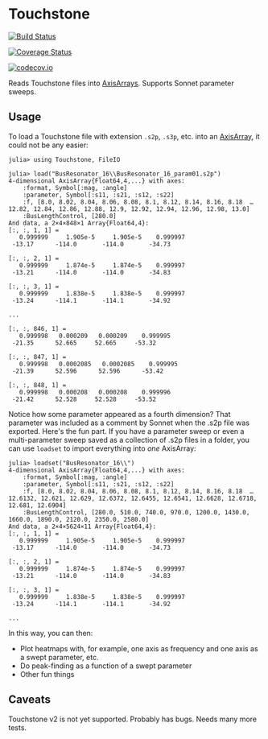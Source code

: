 # Touchstone

[![Build Status](https://travis-ci.org/ajkeller34/Touchstone.jl.svg?branch=master)](https://travis-ci.org/ajkeller34/Touchstone.jl)

[![Coverage Status](https://coveralls.io/repos/ajkeller34/Touchstone.jl/badge.svg?branch=master&service=github)](https://coveralls.io/github/ajkeller34/Touchstone.jl?branch=master)

[![codecov.io](http://codecov.io/github/ajkeller34/Touchstone.jl/coverage.svg?branch=master)](http://codecov.io/github/ajkeller34/Touchstone.jl?branch=master)

Reads Touchstone files into [AxisArrays](https://github.com/JuliaArrays/AxisArrays.jl).
Supports Sonnet parameter sweeps.


## Usage

To load a Touchstone file with extension `.s2p`, `.s3p`, etc. into an
[AxisArray](http://github.com/JuliaArrays/AxisArrays.jl), it could not be
any easier:

```
julia> using Touchstone, FileIO

julia> load("BusResonator_16\\BusResonator_16_param01.s2p")
4-dimensional AxisArray{Float64,4,...} with axes:
    :format, Symbol[:mag, :angle]
    :parameter, Symbol[:s11, :s21, :s12, :s22]
    :f, [8.0, 8.02, 8.04, 8.06, 8.08, 8.1, 8.12, 8.14, 8.16, 8.18  …  12.82, 12.84, 12.86, 12.88, 12.9, 12.92, 12.94, 12.96, 12.98, 13.0]
    :BusLengthControl, [280.0]
And data, a 2×4×848×1 Array{Float64,4}:
[:, :, 1, 1] =
   0.999999     1.905e-5     1.905e-5    0.999997
 -13.17      -114.0       -114.0       -34.73

[:, :, 2, 1] =
   0.999999     1.874e-5     1.874e-5    0.999997
 -13.21      -114.0       -114.0       -34.83

[:, :, 3, 1] =
   0.999999     1.838e-5     1.838e-5    0.999997
 -13.24      -114.1       -114.1       -34.92

...

[:, :, 846, 1] =
   0.999998   0.000209   0.000209    0.999995
 -21.35      52.665     52.665     -53.32

[:, :, 847, 1] =
   0.999998   0.0002085   0.0002085    0.999995
 -21.39      52.596      52.596      -53.42

[:, :, 848, 1] =
   0.999998   0.000208   0.000208    0.999996
 -21.42      52.528     52.528     -53.52
```

Notice how some parameter appeared as a fourth dimension? That parameter was
included as a comment by Sonnet when the .s2p file was exported. Here's the
fun part. If you have a parameter sweep or even a multi-parameter sweep saved
as a collection of .s2p files in a folder, you can use `loadset` to import
everything into *one* AxisArray:

```
julia> loadset("BusResonator_16\\")
4-dimensional AxisArray{Float64,4,...} with axes:
    :format, Symbol[:mag, :angle]
    :parameter, Symbol[:s11, :s21, :s12, :s22]
    :f, [8.0, 8.02, 8.04, 8.06, 8.08, 8.1, 8.12, 8.14, 8.16, 8.18  …  12.6132, 12.621, 12.629, 12.6372, 12.6455, 12.6541, 12.6628, 12.6718, 12.681, 12.6904]
    :BusLengthControl, [280.0, 510.0, 740.0, 970.0, 1200.0, 1430.0, 1660.0, 1890.0, 2120.0, 2350.0, 2580.0]
And data, a 2×4×5624×11 Array{Float64,4}:
[:, :, 1, 1] =
   0.999999     1.905e-5     1.905e-5    0.999997
 -13.17      -114.0       -114.0       -34.73

[:, :, 2, 1] =
   0.999999     1.874e-5     1.874e-5    0.999997
 -13.21      -114.0       -114.0       -34.83

[:, :, 3, 1] =
   0.999999     1.838e-5     1.838e-5    0.999997
 -13.24      -114.1       -114.1       -34.92

...
```

In this way, you can then:

- Plot heatmaps with, for example, one axis as frequency and one axis as a swept parameter, etc.
- Do peak-finding as a function of a swept parameter
- Other fun things

## Caveats

Touchstone v2 is not yet supported. Probably has bugs. Needs many more tests.
